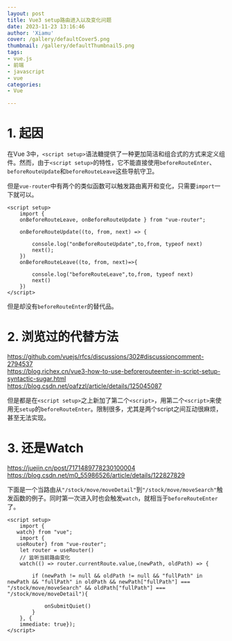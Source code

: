 ```yaml
---
layout: post
title: Vue3 setup路由进入以及变化问题
date: 2023-11-23 13:16:46
author: 'Xiamu'
cover: /gallery/defaultCover5.png
thumbnail: /gallery/defaultThumbnail5.png
tags:
- vue.js
- 前端
- javascript
- vue
categories:
- Vue

---
```

# 1. 起因

在Vue 3中，`<script setup>`语法糖提供了一种更加简洁和组合式的方式来定义组件。然而，由于`<script setup>`的特性，它不能直接使用`beforeRouteEnter`、`beforeRouteUpdate`和`beforeRouteLeave`这些导航守卫。

但是`vue-router`中有两个的类似函数可以触发路由离开和变化，只需要`import`一下就可以。

```prism language-js
<script setup>
	import {
    onBeforeRouteLeave, onBeforeRouteUpdate } from "vue-router";
	
	onBeforeRouteUpdate((to, from, next) => {
   
		console.log("onBeforeRouteUpdate",to,from, typeof next)
		next();
	})
	onBeforeRouteLeave((to, from, next)=>{
   
		console.log("beforeRouteLeave",to,from, typeof next)
		next()
	})
</script>
```

但是却没有`beforeRouteEnter`的替代品。

# 2. 浏览过的代替方法

<https://github.com/vuejs/rfcs/discussions/302#discussioncomment-2794537>  
<https://blog.richex.cn/vue3-how-to-use-beforerouteenter-in-script-setup-syntactic-sugar.html>  
<https://blog.csdn.net/oafzzl/article/details/125045087>

但是都是在`<script setup>`之上新加了第二个`<script>`，用第二个`<script>`来使用无`setup`的`beforeRouteEnter`。限制很多，尤其是两个script之间互动很麻烦，甚至无法实现。

# 3. 还是Watch

<https://juejin.cn/post/7171489778230100004>  
<https://blog.csdn.net/m0_55986526/article/details/122827829>

下面是一个当路由从`"/stock/move/moveDetail"`到`"/stock/move/moveSearch"`触发函数的例子。同时第一次进入时也会触发`watch`，就相当于`beforeRouteEnter`了。

```prism language-js
<script setup>
	import {
   watch} from "vue";
	import {
   useRouter} from "vue-router";
	let router = useRouter()
	// 监听当前路由变化
	watch(() => router.currentRoute.value,(newPath, oldPath) => {
   
		if (newPath != null && oldPath != null && "fullPath" in newPath && "fullPath" in oldPath && newPath["fullPath"] === "/stock/move/moveSearch" && oldPath["fullPath"] === "/stock/move/moveDetail"){
   
			onSubmitQuiet()
		}
	}, {
    immediate: true});
</script>
```

